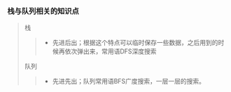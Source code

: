 ### 栈与队列相关的知识点
> 栈
>> * 先进后出；根据这个特点可以临时保存一些数据，之后用到的时候再依次弹出来，常用语DFS深度搜索
> 
> 队列
>> * 先进先出；队列常用语BFS广度搜索，一层一层的搜索。

